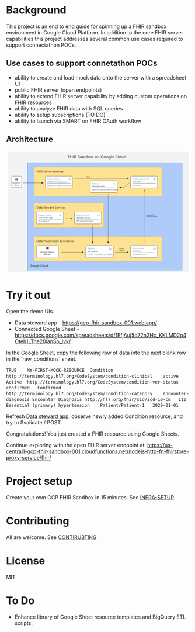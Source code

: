 # Background
This project is an end to end guide for spinning up a FHIR sandbox environment in Google Cloud Platform.  In addition to the core FHIR server capabilities this project addresses several common use cases required to support connectathon POCs.

## Use cases to support connetathon POCs
- ability to create and load mock data onto the server with a spreadsheet UI
- public FHIR server (open endpoints)
- ability to extend FHIR server capability by adding custom operations on FHIR resources
- ability to analyze FHIR data with SQL queries
- ability to setup subscriptions (TO DO)
- ability to launch via SMART on FHIR OAuth workflow

## Architecture
![Architecture Diagram](docs/gcp-fhir-sandbox-architecture-diagram.png)

# Try it out
Open the demo UIs.
- Data steward app - https://gcp-fhir-sandbox-001.web.app/
- Connected Google Sheet - https://docs.google.com/spreadsheets/d/1EfjAuj5o72n2Hc_KKLMD2o4Oteh1LTne2lXanSo_lvk/

In the Google Sheet, copy the following row of data into the next blank row in the 'raw_conditions' sheet.
```
TRUE	MY-FIRST-MOCK-RESOURCE	Condition	http://terminology.hl7.org/CodeSystem/condition-clinical	active	Active	http://terminology.hl7.org/CodeSystem/condition-ver-status	confirmed	Confirmed	http://terminology.hl7.org/CodeSystem/condition-category	encounter-diagnosis	Encounter Diagnosis	http://hl7.org/fhir/sid/icd-10-cm	I10	Essential (primary) hypertension	Patient/Patient-1	2020-01-01
```

Refresh [Data steward app](https://gcp-fhir-sandbox-001.web.app/), observe newly added Condition resource, and try to $validate / POST.

Congratulations!  You just created a FHIR resource using Google Sheets.

Continue exploring with the open FHIR server endpoint at: https://us-central1-gcp-fhir-sandbox-001.cloudfunctions.net/nodejs-http-fn-fhirstore-proxy-service/fhir/

# Project setup
Create your own GCP FHIR Sandbox in 15 minutes.  See [INFRA-SETUP](infra-setup/README.md).

# Contributing
All are welcome.  See [CONTIRUBTING](docs/CONTRIBUTING.md)

# License
MIT

# To Do
- Enhance library of Google Sheet resource templates and BigQuery ETL scripts.